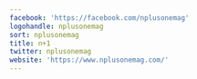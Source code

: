 ```yaml
---
facebook: 'https://facebook.com/nplusonemag'
logohandle: nplusonemag
sort: nplusonemag
title: n+1
twitter: nplusonemag
website: 'https://www.nplusonemag.com/'
---
```

